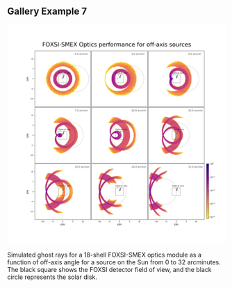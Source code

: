 Gallery Example 7
-----------------

![](gallery_example7.png)

Simulated ghost rays for a 18-shell FOXSI-SMEX optics module as a function of 
off-axis angle for a source on the Sun from 0 to 32 arcminutes.
The black square shows the FOXSI detector field of view, and the black circle represents the solar disk.
